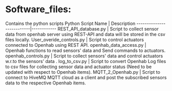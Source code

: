 # Software_files: 
Contains the python scripts 
Python Script Name        | Description
--------------------------|------------
REST_API_database.py      |	Script to collect sensor data from openhab server using REST-API and data will be stored in the csv files locally.
User_overide_controls.py  | Script to control actuators connected to Openhab using REST API. 
openhab_data_access.py    | Openhab functions to read sensors' data and Send commands to actuators.
openhab_controls.py       | Script to collect sensors' data and control actuators w.r.to the sensors' data .
log_to_csv.py             |	Script to convert Openhab Log files to csv files for collecting sensor data and actuator status (Need to be updated with respect to Openhab items).
MQTT_2_Openhab.py         |	Script to connect to HiveMQ MQTT cloud as a client and post the subscribed sensors data to the respective Openhab items.
